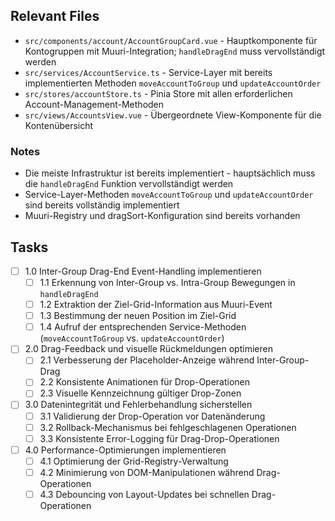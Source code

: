 ## Relevant Files

- `src/components/account/AccountGroupCard.vue` - Hauptkomponente für Kontogruppen mit Muuri-Integration; `handleDragEnd` muss vervollständigt werden
- `src/services/AccountService.ts` - Service-Layer mit bereits implementierten Methoden `moveAccountToGroup` und `updateAccountOrder`
- `src/stores/accountStore.ts` - Pinia Store mit allen erforderlichen Account-Management-Methoden
- `src/views/AccountsView.vue` - Übergeordnete View-Komponente für die Kontenübersicht

### Notes

- Die meiste Infrastruktur ist bereits implementiert - hauptsächlich muss die `handleDragEnd` Funktion vervollständigt werden
- Service-Layer-Methoden `moveAccountToGroup` und `updateAccountOrder` sind bereits vollständig implementiert
- Muuri-Registry und dragSort-Konfiguration sind bereits vorhanden

## Tasks

- [ ] 1.0 Inter-Group Drag-End Event-Handling implementieren
  - [ ] 1.1 Erkennung von Inter-Group vs. Intra-Group Bewegungen in `handleDragEnd`
  - [ ] 1.2 Extraktion der Ziel-Grid-Information aus Muuri-Event
  - [ ] 1.3 Bestimmung der neuen Position im Ziel-Grid
  - [ ] 1.4 Aufruf der entsprechenden Service-Methoden (`moveAccountToGroup` vs. `updateAccountOrder`)
- [ ] 2.0 Drag-Feedback und visuelle Rückmeldungen optimieren
  - [ ] 2.1 Verbesserung der Placeholder-Anzeige während Inter-Group-Drag
  - [ ] 2.2 Konsistente Animationen für Drop-Operationen
  - [ ] 2.3 Visuelle Kennzeichnung gültiger Drop-Zonen
- [ ] 3.0 Datenintegrität und Fehlerbehandlung sicherstellen
  - [ ] 3.1 Validierung der Drop-Operation vor Datenänderung
  - [ ] 3.2 Rollback-Mechanismus bei fehlgeschlagenen Operationen
  - [ ] 3.3 Konsistente Error-Logging für Drag-Drop-Operationen
- [ ] 4.0 Performance-Optimierungen implementieren
  - [ ] 4.1 Optimierung der Grid-Registry-Verwaltung
  - [ ] 4.2 Minimierung von DOM-Manipulationen während Drag-Operationen
  - [ ] 4.3 Debouncing von Layout-Updates bei schnellen Drag-Operationen
